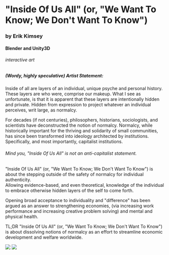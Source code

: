 # "Inside Of Us All" (or, "We Want To Know; We Don't Want To Know")
### by Erik Kimsey
#### Blender and Unity3D
###### interactive art 

##### (Wordy, highly speculative) Artist Statement:
Inside of all are layers of an individual, unique psyche and personal history.  These layers are who were, comprise our makeup.
What I see as unfortunate, is that it is apparent that these layers are intentionally hidden and private.  Hidden from expression
 to project whatever an individual perceives, writ large, as normalcy.  
 
 For decades (if not centuries), philosophers, historians, sociologists, and scientists have deconstructed the 
 notion of normalcy.  Normalcy, while historically important for the thriving and solidarity of small communities, has since been 
 transformed into ideology architected by institutions.  Specifically, and most importantly, capitalist institutions.
 
 ###### Mind you, "Inside Of Us All" is not an anti-capitalist statement.  
 
 "Inside Of Us All" (or, "We Want To Know; We Don't Want To Know") is about the stepping outside of the safety of normalcy for individual authenticity.  
 Allowing evidence-based, and even theoretical, knowledge of the individual to embrace otherwise hidden layers of the self to come forth.
 
Opening broad acceptance to individuality and "difference" has been argued as an answer to strengthening economies, 
 (via increasing work performance and increasing creative problem solving) and mental and physical health.  
 
TL;DR
"Inside Of Us All" (or, "We Want To Know; We Don't Want To Know") is about dissolving notions of normalcy as an effort to streamline economic development 
and welfare worldwide.

![](https://i.imgur.com/SmNKcs7.png)
![](https://i.imgur.com/x2Kv5i9.png)
